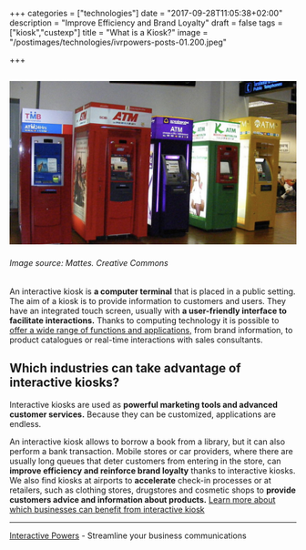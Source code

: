 +++
categories = ["technologies"]
date = "2017-09-28T11:05:38+02:00"
description = "Improve Efficiency and Brand Loyalty"
draft = false
tags = ["kiosk","custexp"]
title = "What is a Kiosk?"
image = "/postimages/technologies/ivrpowers-posts-01.200.jpeg"

+++

![Kiosks at an airport](/postimages/technologies/ivrpowers-posts-01.200.jpeg)
---------
###### Image source: Mattes. Creative Commons


An interactive kiosk is **a computer terminal** that is placed in a public setting. The aim of a kiosk is to provide information to customers and users. They have an integrated touch screen, usually with **a user-friendly interface to facilitate interactions.** Thanks to computing technology it is possible to [offer a wide range of functions and applications,](http://blog.ivrpowers.com/post/customerengagement/key-benefits-kiosk/) from brand information, to product catalogues or real-time interactions with sales consultants.


## Which industries can take advantage of interactive kiosks?

Interactive kiosks are used as **powerful marketing tools and advanced customer services.** Because they can be customized, applications are endless. 

An interactive kiosk allows to borrow a book from a library, but it can also perform a bank transaction. Mobile stores or car providers, where there are usually long queues that deter customers from entering in the store, can **improve efficiency and reinforce brand loyalty** thanks to interactive kiosks. We also find kiosks at airports to **accelerate** check-in processes or at retailers, such as clothing stores, drugstores and cosmetic shops to **provide customers advice and information about products.** [Learn more about which businesses can benefit from interactive kiosk](http://blog.ivrpowers.com/post/customerengagement/businesses-kiosk/)


---
[Interactive Powers](http://www.ivrpowers.com/) - Streamline your business communications

